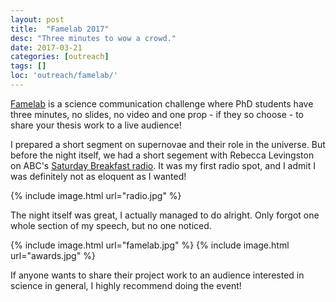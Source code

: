 ```yaml
---
layout: post
title:  "Famelab 2017"
desc: "Three minutes to wow a crowd."
date: 2017-03-21
categories: [outreach]
tags: []
loc: 'outreach/famelab/'
---
```


[Famelab](https://www.britishcouncil.org.au/famelab) is a science communication challenge
where PhD students have three minutes, no slides, no video and one prop - if they 
so choose - to share your thesis work to a live audience!

I prepared a short segment on supernovae and their role in the universe. But before the night
itself, we had a short segement with Rebecca Levingston on ABC's 
[Saturday Breakfast radio](http://www.abc.net.au/radio/brisbane/programs/saturdaybreakfast/). It was my first
radio spot, and I admit I was definitely not as eloquent as I wanted! 

{% include image.html url="radio.jpg"  %}

The night itself was great, I actually managed to do alright. Only forgot one whole section of
my speech, but no one noticed. 

{% include image.html url="famelab.jpg"  %}
{% include image.html url="awards.jpg"  %}

If anyone wants to share their project work to an audience interested in science in general, I 
highly recommend doing the event!